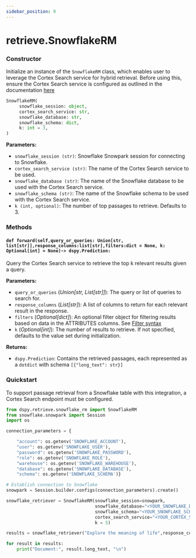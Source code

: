 ```yaml
---
sidebar_position: 9
---
```


# retrieve.SnowflakeRM

### Constructor

Initialize an instance of the `SnowflakeRM` class, which enables user to leverage the Cortex Search service for hybrid retrieval. Before using this, ensure the Cortex Search service is configured as outlined in the documentation [here](https://docs.snowflake.com/en/user-guide/snowflake-cortex/cortex-search/cortex-search-overview#overview)

```python
SnowflakeRM(
     snowflake_session: object,
     cortex_search_service: str,
     snowflake_database: str,
     snowflake_schema: dict,
     k: int = 3,
)
```

**Parameters:**

- `snowflake_session (str)`: Snowflake Snowpark session for connecting to Snowflake.
- `cortex_search_service (str)`: The name of the Cortex Search service to be used.
- `snowflake_database (str)`: The name of the Snowflake database to be used with the Cortex Search service.
- `snowflake_schema (str)`: The name of the Snowflake schema to be used with the Cortex Search service.
- `k (int, optional)`: The number of top passages to retrieve. Defaults to 3.

### Methods

#### `def forward(self,query_or_queries: Union[str, list[str]],response_columns:list[str],filters:dict = None, k: Optional[int] = None)-> dspy.Prediction:`

Query the Cortex Search service to retrieve the top k relevant results given a query.

**Parameters:**

- `query_or_queries` (_Union[str, List[str]]_): The query or list of queries to search for.
- `response_columns` (_List[str]_): A list of columns to return for each relevant result in the response.
- `filters` (_Optional[dict]_): An optional filter object for filtering results based on data in the ATTRIBUTES columns. See [Filter syntax](https://docs.snowflake.com/en/user-guide/snowflake-cortex/cortex-search/query-cortex-search-service#filter-syntax)
- `k` (_Optional[int]_): The number of results to retrieve. If not specified, defaults to the value set during initialization.

**Returns:**

- `dspy.Prediction`: Contains the retrieved passages, each represented as a `dotdict` with schema `[{"long_text": str}]`

### Quickstart

To support passage retrieval from a Snowflake table with this integration, a Cortex Search endpoint must be configured.

```python
from dspy.retrieve.snowflake_rm import SnowflakeRM
from snowflake.snowpark import Session
import os

connection_parameters = {

    "account": os.getenv('SNOWFLAKE_ACCOUNT'),
    "user": os.getenv('SNOWFLAKE_USER'),
    "password": os.getenv('SNOWFLAKE_PASSWORD'),
    "role": os.getenv('SNOWFLAKE_ROLE'),
    "warehouse": os.getenv('SNOWFLAKE_WAREHOUSE'),
    "database": os.getenv('SNOWFLAKE_DATABASE'),
    "schema": os.getenv('SNOWFLAKE_SCHEMA')}

# Establish connection to Snowflake
snowpark = Session.builder.configs(connection_parameters).create()

snowflake_retriever = SnowflakeRM(snowflake_session=snowpark,
                                  snowflake_database="<YOUR_SNOWFLAKE_DATABASE_NAME>",
                                  snowflake_schema="<YOUR_SNOWFLAKE_SCHEMA_NAME>",
                                  cortex_search_service="<YOUR_CORTEX_SERACH_SERVICE_NAME>",
                                  k = 5)

results = snowflake_retriever("Explore the meaning of life",response_columns=["<NAME_OF_COLUMN_CONTAINING_TEXT>"])

for result in results:
    print("Document:", result.long_text, "\n")
```
